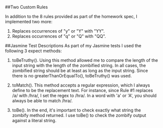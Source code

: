 ##Two Custom Rules

In addition to the 8 rules provided as part of the homework spec, I implemented two more:
1. Replaces occurrences of "y" or "Y" with "YY".
2. Replaces occurrences of "q" or "Q" with "QQ".


##Jasmine Test Descriptions
As part of my Jasmine tests I used the following 3 expect methods:

1. toBeTruthy().  Using this method allowed me to compare the length
of the input string with the length of the zombified string.  In all
cases, the zombified string should be at least as long as the input
string.  Since there is no greaterThanOrEqualTo(), toBeTruthy() was
used.

2. toMatch().  This method accepts a regular expression, which I
always define to be the replacement text. For instance, since Rule
\#1 replaces /a/ with /hra/, I set the regex to /hra/.  In a word
with 'a' or 'A', you should always be able to match /hra/.


3. toBe().  In the end, it's important to check exactly what string
the zombify method returned.  I use toBe() to check the zombify
output against a literal string.



